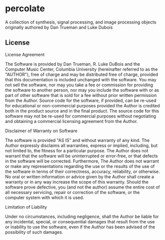 # percolate
A collection of synthesis, signal processing, and image processing objects originally authored by Dan Trueman and Luke Dubois



## License

License Agreement

The Software is provided by Dan Trueman, R. Luke DuBois and the Computer Music Center, Columbia University (hereinafter referred to as the "AUTHOR"), free of charge and may be distributed free of charge, provided that this documentation is included unchanged with the software. You may not sell the software, nor may you take a fee or commission for providing the software to another person, nor may you include the software with or as part of other software that is sold for a fee without prior written permission from the Author.  Source code for the software, if provided, can be re-used for educational or non-commercial purposes provided the Author is credited both in the product source and in the final product.  The source code for this software may not be re-used for commercial purposes without negotiating and obtaining a commercial licensing agreement from the Author.

Disclaimer of Warranty on Software 

The software is provided "AS IS" and without warranty of any kind. The Author expressly disclaims all warranties, express or implied, including, but not limited to, the fitness for a particular purpose. The Author does not warrant that the software will be uninterrupted or error-free, or that defects in the software will be corrected. Furthermore, The Author does not warrant or make any representations regarding the use or the results of the use of the software in terms of their correctness, accuracy, reliability, or otherwise. No oral or written information or advice given by the Author shall create a warranty or in any way increase the scope of this warranty. Should the software prove defective, you (and not the author) assume the entire cost of all necessary servicing, repair or correction of the software, or the computer system with which it is used. 

Limitation of Liability 

Under no circumstances, including negligence, shall the Author be liable for any incidental, special, or consequential damages that result from the use or inability to use the software, even if the Author has been advised of the possibility of such damages.
